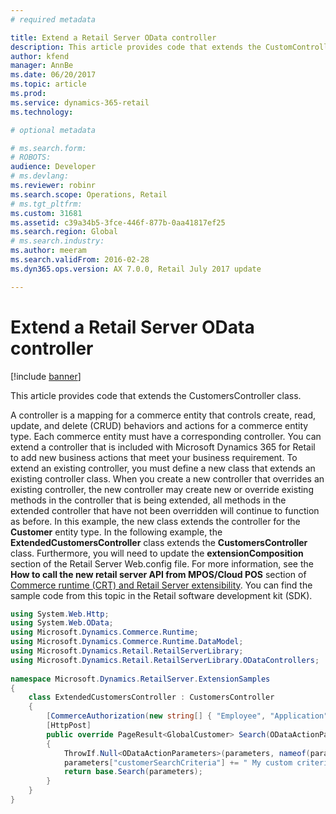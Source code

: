 ```yaml
---
# required metadata

title: Extend a Retail Server OData controller
description: This article provides code that extends the CustomController class.
author: kfend
manager: AnnBe
ms.date: 06/20/2017
ms.topic: article
ms.prod: 
ms.service: dynamics-365-retail
ms.technology: 

# optional metadata

# ms.search.form: 
# ROBOTS: 
audience: Developer
# ms.devlang: 
ms.reviewer: robinr
ms.search.scope: Operations, Retail
# ms.tgt_pltfrm: 
ms.custom: 31681
ms.assetid: c39a34b5-3fce-446f-877b-0aa41817ef25
ms.search.region: Global
# ms.search.industry: 
ms.author: meeram
ms.search.validFrom: 2016-02-28
ms.dyn365.ops.version: AX 7.0.0, Retail July 2017 update

---
```


# Extend a Retail Server OData controller

[!include [banner](../includes/banner.md)]

This article provides code that extends the CustomersController class.

A controller is a mapping for a commerce entity that controls create, read, update, and delete (CRUD) behaviors and actions for a commerce entity type. Each commerce entity must have a corresponding controller. You can extend a controller that is included with Microsoft Dynamics 365 for Retail to add new business actions that meet your business requirement. To extend an existing controller, you must define a new class that extends an existing controller class. When you create a new controller that overrides an existing controller, the new controller may create new or override existing methods in the controller that is being extended, all methods in the extended controller that have not been overridden will continue to function as before. In this example, the new class extends the controller for the **Customer** entity type. In the following example, the **ExtendedCustomersController** class extends the **CustomersController** class.  Furthermore, you will need to update the **extensionComposition** section of the Retail Server Web.config file. For more information, see the **How to call the new retail server API from MPOS/Cloud POS** section of [Commerce runtime (CRT) and Retail Server extensibility](commerce-runtime-extensibility.md).  You can find the sample code from this topic in the Retail software development kit (SDK). 

```csharp
using System.Web.Http;
using System.Web.OData;
using Microsoft.Dynamics.Commerce.Runtime;
using Microsoft.Dynamics.Commerce.Runtime.DataModel;
using Microsoft.Dynamics.Retail.RetailServerLibrary;
using Microsoft.Dynamics.Retail.RetailServerLibrary.ODataControllers;
	
namespace Microsoft.Dynamics.RetailServer.ExtensionSamples
{
	class ExtendedCustomersController : CustomersController
	{
	    [CommerceAuthorization(new string[] { "Employee", "Application" })]
	    [HttpPost]
	    public override PageResult<GlobalCustomer> Search(ODataActionParameters parameters)
	    {
	        ThrowIf.Null<ODataActionParameters>(parameters, nameof(parameters));
	        parameters["customerSearchCriteria"] += " My custom criteria";
	        return base.Search(parameters);
	    }
	}
}
```
